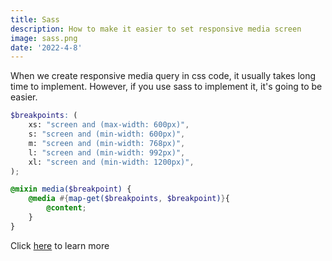 ```yaml
---
title: Sass
description: How to make it easier to set responsive media screen
image: sass.png
date: '2022-4-8'
---
```


When we create responsive media query in css code, it usually takes long time to implement. However, if you use sass to implement it, it's going to be easier.

```scss
$breakpoints: (
    xs: "screen and (max-width: 600px)",
    s: "screen and (min-width: 600px)",
    m: "screen and (min-width: 768px)",
    l: "screen and (min-width: 992px)",
    xl: "screen and (min-width: 1200px)",
);

@mixin media($breakpoint) {
    @media #{map-get($breakpoints, $breakpoint)}{
        @content;
    }
}
```

Click [here]('https://sass-lang.com/documentation/cli/dart-sass') to learn more